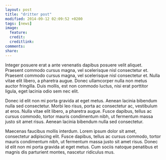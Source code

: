 ```yaml
---
layout: post
title: "dritter post"
modified: 2014-09-12 02:09:52 +0200
tags: [news]
image:
  feature: 
  credit: 
  creditlink: 
comments: 
share: 
---
```


Integer posuere erat a ante venenatis dapibus posuere velit aliquet. Praesent commodo cursus magna, vel scelerisque nisl consectetur et. Praesent commodo cursus magna, vel scelerisque nisl consectetur et. Nulla vitae elit libero, a pharetra augue. Donec ullamcorper nulla non metus auctor fringilla. Duis mollis, est non commodo luctus, nisi erat porttitor ligula, eget lacinia odio sem nec elit.

Donec id elit non mi porta gravida at eget metus. Aenean lacinia bibendum nulla sed consectetur. Morbi leo risus, porta ac consectetur ac, vestibulum at eros. Nulla vitae elit libero, a pharetra augue. Fusce dapibus, tellus ac cursus commodo, tortor mauris condimentum nibh, ut fermentum massa justo sit amet risus. Aenean lacinia bibendum nulla sed consectetur.

Maecenas faucibus mollis interdum. Lorem ipsum dolor sit amet, consectetur adipiscing elit. Fusce dapibus, tellus ac cursus commodo, tortor mauris condimentum nibh, ut fermentum massa justo sit amet risus. Donec id elit non mi porta gravida at eget metus. Cum sociis natoque penatibus et magnis dis parturient montes, nascetur ridiculus mus.
